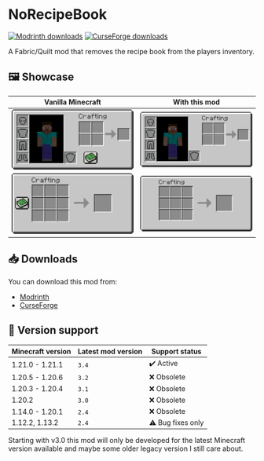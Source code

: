 # NoRecipeBook
[![Modrinth downloads](https://img.shields.io/modrinth/dt/TvL1V8O5?logo=modrinth&label=Modrinth&color=00AF5C)](https://modrinth.com/mod/TvL1V8O5)
[![CurseForge downloads](https://img.shields.io/curseforge/dt/491407?logo=curseforge&label=CurseForge&color=F16436)](https://www.curseforge.com/minecraft/mc-mods/norecipebook-fabric)

A Fabric/Quilt mod that removes the recipe book from the players inventory.

## 🖼️ Showcase

| Vanilla Minecraft                                 | With this mod                                        |
| ------------------------------------------------- | ---------------------------------------------------- |
| ![](./media/showcase/inventory-with-book.png)     | ![](./media/showcase/inventory-without-book.png)     |
| ![](./media/showcase/craftingtable-with-book.png) | ![](./media/showcase/craftingtable-without-book.png) |

## 📥 Downloads

You can download this mod from:
* [Modrinth](https://modrinth.com/mod/norecipebook)
* [CurseForge](https://www.curseforge.com/minecraft/mc-mods/norecipebook-fabric)

## 🎲 Version support

| Minecraft version | Latest mod version | Support status            |
| ----------------- | ------------------ | ------------------------- |
| 1.21.0 - 1.21.1   | `3.4`              | :heavy_check_mark: Active |
| 1.20.5 - 1.20.6   | `3.2`              | :x: Obsolete              |
| 1.20.3 - 1.20.4   | `3.1`              | :x: Obsolete              |
| 1.20.2            | `3.0`              | :x: Obsolete              |
| 1.14.0 - 1.20.1   | `2.4`              | :x: Obsolete              |
| 1.12.2, 1.13.2    | `2.4`              | :warning: Bug fixes only  |

Starting with v3.0 this mod will only be developed for the latest Minecraft version available and maybe some older legacy version I still care about.
